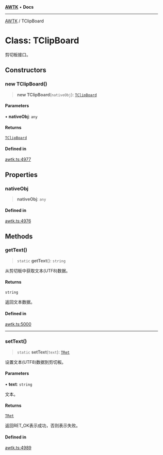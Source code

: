 [**AWTK**](../README.md) • **Docs**

***

[AWTK](../globals.md) / TClipBoard

# Class: TClipBoard

剪切板接口。

## Constructors

### new TClipBoard()

> **new TClipBoard**(`nativeObj`): [`TClipBoard`](TClipBoard.md)

#### Parameters

• **nativeObj**: `any`

#### Returns

[`TClipBoard`](TClipBoard.md)

#### Defined in

[awtk.ts:4977](https://github.com/zlgopen/awtk-binding/blob/a700388ad7cc060c10001c4cf776a40433e0a4e7/tools/code_gen/js/output/awtk.ts#L4977)

## Properties

### nativeObj

> **nativeObj**: `any`

#### Defined in

[awtk.ts:4976](https://github.com/zlgopen/awtk-binding/blob/a700388ad7cc060c10001c4cf776a40433e0a4e7/tools/code_gen/js/output/awtk.ts#L4976)

## Methods

### getText()

> `static` **getText**(): `string`

从剪切板中获取文本(UTF8)数据。

#### Returns

`string`

返回文本数据。

#### Defined in

[awtk.ts:5000](https://github.com/zlgopen/awtk-binding/blob/a700388ad7cc060c10001c4cf776a40433e0a4e7/tools/code_gen/js/output/awtk.ts#L5000)

***

### setText()

> `static` **setText**(`text`): [`TRet`](../enumerations/TRet.md)

设置文本(UTF8)数据到剪切板。

#### Parameters

• **text**: `string`

文本。

#### Returns

[`TRet`](../enumerations/TRet.md)

返回RET_OK表示成功，否则表示失败。

#### Defined in

[awtk.ts:4989](https://github.com/zlgopen/awtk-binding/blob/a700388ad7cc060c10001c4cf776a40433e0a4e7/tools/code_gen/js/output/awtk.ts#L4989)
